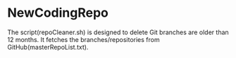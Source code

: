 # NewCodingRepo
The script(repoCleaner.sh) is designed to delete Git branches are older than 12 months. It fetches the branches/repositories from GitHub(masterRepoList.txt).
